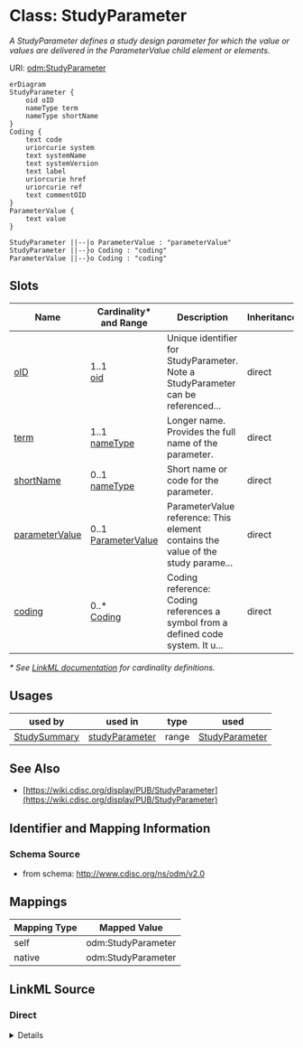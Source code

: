 # Class: StudyParameter

_A StudyParameter defines a study design parameter for which the value or values are delivered in the ParameterValue child element or elements._




URI: [odm:StudyParameter](http://www.cdisc.org/ns/odm/v2.0/StudyParameter)


```mermaid
erDiagram
StudyParameter {
    oid oID  
    nameType term  
    nameType shortName  
}
Coding {
    text code  
    uriorcurie system  
    text systemName  
    text systemVersion  
    text label  
    uriorcurie href  
    uriorcurie ref  
    text commentOID  
}
ParameterValue {
    text value  
}

StudyParameter ||--|o ParameterValue : "parameterValue"
StudyParameter ||--}o Coding : "coding"
ParameterValue ||--}o Coding : "coding"

```



<!-- no inheritance hierarchy -->


## Slots

| Name | Cardinality* and Range | Description | Inheritance |
| ---  | --- | --- | --- |
| [oID](oID.md) | 1..1 <br/> [oid](oid.md) | Unique identifier for StudyParameter. Note a StudyParameter can be referenced... | direct |
| [term](term.md) | 1..1 <br/> [nameType](nameType.md) | Longer name. Provides the full name of the parameter. | direct |
| [shortName](shortName.md) | 0..1 <br/> [nameType](nameType.md) | Short name or code for the parameter. | direct |
| [parameterValue](parameterValue.md) | 0..1 <br/> [ParameterValue](ParameterValue.md) | ParameterValue reference: This element contains the value of the study parame... | direct |
| [coding](coding.md) | 0..* <br/> [Coding](Coding.md) | Coding reference: Coding references a symbol from a defined code system. It u... | direct |

_* See [LinkML documentation](https://linkml.io/linkml/schemas/slots.html#slot-cardinality) for cardinality definitions._




## Usages

| used by | used in | type | used |
| ---  | --- | --- | --- |
| [StudySummary](StudySummary.md) | [studyParameter](studyParameter.md) | range | [StudyParameter](StudyParameter.md) |






## See Also

* [https://wiki.cdisc.org/display/PUB/StudyParameter](https://wiki.cdisc.org/display/PUB/StudyParameter)

## Identifier and Mapping Information







### Schema Source


* from schema: http://www.cdisc.org/ns/odm/v2.0





## Mappings

| Mapping Type | Mapped Value |
| ---  | ---  |
| self | odm:StudyParameter |
| native | odm:StudyParameter |





## LinkML Source

<!-- TODO: investigate https://stackoverflow.com/questions/37606292/how-to-create-tabbed-code-blocks-in-mkdocs-or-sphinx -->

### Direct

<details>
```yaml
name: StudyParameter
description: A StudyParameter defines a study design parameter for which the value
  or values are delivered in the ParameterValue child element or elements.
from_schema: http://www.cdisc.org/ns/odm/v2.0
see_also:
- https://wiki.cdisc.org/display/PUB/StudyParameter
rank: 1000
slots:
- oID
- term
- shortName
- parameterValue
- coding
slot_usage:
  oID:
    name: oID
    description: Unique identifier for StudyParameter. Note a StudyParameter can be
      referenced from other elements.
    comments:
    - 'Required

      range: oid

      Must be unique within the Protocol.'
    domain_of:
    - Study
    - MetaDataVersion
    - Standard
    - ValueListDef
    - WhereClauseDef
    - StudyEventGroupDef
    - StudyEventDef
    - ItemGroupDef
    - ItemDef
    - CodeList
    - MethodDef
    - ConditionDef
    - CommentDef
    - StudyIndication
    - StudyIntervention
    - StudyObjective
    - StudyEndPoint
    - StudyTargetPopulation
    - StudyEstimand
    - Arm
    - Epoch
    - StudyParameter
    - StudyTiming
    - TransitionTimingConstraint
    - AbsoluteTimingConstraint
    - RelativeTimingConstraint
    - DurationTimingConstraint
    - WorkflowDef
    - Transition
    - Branching
    - Criterion
    - User
    - Organization
    - Location
    - SignatureDef
    - Query
    range: oid
    required: true
  term:
    name: term
    description: Longer name. Provides the full name of the parameter.
    comments:
    - 'Required

      range: name

      For the CDISC end-to-end use case, when the study parameter will be included
      in the SDTM Trial Summary (TS) domain dataset, the Term will be taken from the
      CDISC Controlled Terminology "TSPARM" (C67152) codelist Note the term may include
      white space.'
    domain_of:
    - StudyParameter
    range: nameType
    required: true
  shortName:
    name: shortName
    description: Short name or code for the parameter.
    comments:
    - 'Required

      range: name

      Must not include white space. For the CDISC end-to-end use case, when the study
      parameter will be included in the SDTM TS domain dataset, the ShortName will
      be taken from the CDISC Controlled Terminology "TSPARMCD" (C66738) codelist
      and the value of ShortName will be limited to 8 characters.'
    domain_of:
    - StudyParameter
    range: nameType
  parameterValue:
    name: parameterValue
    domain_of:
    - StudyParameter
    range: ParameterValue
    maximum_cardinality: 1
  coding:
    name: coding
    multivalued: true
    domain_of:
    - StudyEventGroupDef
    - StudyEventDef
    - ItemGroupDef
    - Origin
    - SourceItems
    - SourceItem
    - ItemDef
    - CodeList
    - CodeListItem
    - StudyIndication
    - StudyIntervention
    - StudyTargetPopulation
    - StudyParameter
    - ParameterValue
    - Criterion
    - Annotation
    range: Coding
    inlined: true
    inlined_as_list: true
class_uri: odm:StudyParameter

```
</details>

### Induced

<details>
```yaml
name: StudyParameter
description: A StudyParameter defines a study design parameter for which the value
  or values are delivered in the ParameterValue child element or elements.
from_schema: http://www.cdisc.org/ns/odm/v2.0
see_also:
- https://wiki.cdisc.org/display/PUB/StudyParameter
rank: 1000
slot_usage:
  oID:
    name: oID
    description: Unique identifier for StudyParameter. Note a StudyParameter can be
      referenced from other elements.
    comments:
    - 'Required

      range: oid

      Must be unique within the Protocol.'
    domain_of:
    - Study
    - MetaDataVersion
    - Standard
    - ValueListDef
    - WhereClauseDef
    - StudyEventGroupDef
    - StudyEventDef
    - ItemGroupDef
    - ItemDef
    - CodeList
    - MethodDef
    - ConditionDef
    - CommentDef
    - StudyIndication
    - StudyIntervention
    - StudyObjective
    - StudyEndPoint
    - StudyTargetPopulation
    - StudyEstimand
    - Arm
    - Epoch
    - StudyParameter
    - StudyTiming
    - TransitionTimingConstraint
    - AbsoluteTimingConstraint
    - RelativeTimingConstraint
    - DurationTimingConstraint
    - WorkflowDef
    - Transition
    - Branching
    - Criterion
    - User
    - Organization
    - Location
    - SignatureDef
    - Query
    range: oid
    required: true
  term:
    name: term
    description: Longer name. Provides the full name of the parameter.
    comments:
    - 'Required

      range: name

      For the CDISC end-to-end use case, when the study parameter will be included
      in the SDTM Trial Summary (TS) domain dataset, the Term will be taken from the
      CDISC Controlled Terminology "TSPARM" (C67152) codelist Note the term may include
      white space.'
    domain_of:
    - StudyParameter
    range: nameType
    required: true
  shortName:
    name: shortName
    description: Short name or code for the parameter.
    comments:
    - 'Required

      range: name

      Must not include white space. For the CDISC end-to-end use case, when the study
      parameter will be included in the SDTM TS domain dataset, the ShortName will
      be taken from the CDISC Controlled Terminology "TSPARMCD" (C66738) codelist
      and the value of ShortName will be limited to 8 characters.'
    domain_of:
    - StudyParameter
    range: nameType
  parameterValue:
    name: parameterValue
    domain_of:
    - StudyParameter
    range: ParameterValue
    maximum_cardinality: 1
  coding:
    name: coding
    multivalued: true
    domain_of:
    - StudyEventGroupDef
    - StudyEventDef
    - ItemGroupDef
    - Origin
    - SourceItems
    - SourceItem
    - ItemDef
    - CodeList
    - CodeListItem
    - StudyIndication
    - StudyIntervention
    - StudyTargetPopulation
    - StudyParameter
    - ParameterValue
    - Criterion
    - Annotation
    range: Coding
    inlined: true
    inlined_as_list: true
attributes:
  oID:
    name: oID
    description: Unique identifier for StudyParameter. Note a StudyParameter can be
      referenced from other elements.
    comments:
    - 'Required

      range: oid

      Must be unique within the Protocol.'
    from_schema: http://www.cdisc.org/ns/odm/v2.0
    rank: 1000
    identifier: true
    alias: oID
    owner: StudyParameter
    domain_of:
    - Study
    - MetaDataVersion
    - Standard
    - ValueListDef
    - WhereClauseDef
    - StudyEventGroupDef
    - StudyEventDef
    - ItemGroupDef
    - ItemDef
    - CodeList
    - MethodDef
    - ConditionDef
    - CommentDef
    - StudyIndication
    - StudyIntervention
    - StudyObjective
    - StudyEndPoint
    - StudyTargetPopulation
    - StudyEstimand
    - Arm
    - Epoch
    - StudyParameter
    - StudyTiming
    - TransitionTimingConstraint
    - AbsoluteTimingConstraint
    - RelativeTimingConstraint
    - DurationTimingConstraint
    - WorkflowDef
    - Transition
    - Branching
    - Criterion
    - User
    - Organization
    - Location
    - SignatureDef
    - Query
    range: oid
    required: true
  term:
    name: term
    description: Longer name. Provides the full name of the parameter.
    comments:
    - 'Required

      range: name

      For the CDISC end-to-end use case, when the study parameter will be included
      in the SDTM Trial Summary (TS) domain dataset, the Term will be taken from the
      CDISC Controlled Terminology "TSPARM" (C67152) codelist Note the term may include
      white space.'
    from_schema: http://www.cdisc.org/ns/odm/v2.0
    rank: 1000
    alias: term
    owner: StudyParameter
    domain_of:
    - StudyParameter
    range: nameType
    required: true
  shortName:
    name: shortName
    description: Short name or code for the parameter.
    comments:
    - 'Required

      range: name

      Must not include white space. For the CDISC end-to-end use case, when the study
      parameter will be included in the SDTM TS domain dataset, the ShortName will
      be taken from the CDISC Controlled Terminology "TSPARMCD" (C66738) codelist
      and the value of ShortName will be limited to 8 characters.'
    from_schema: http://www.cdisc.org/ns/odm/v2.0
    rank: 1000
    alias: shortName
    owner: StudyParameter
    domain_of:
    - StudyParameter
    range: nameType
  parameterValue:
    name: parameterValue
    description: 'ParameterValue reference: This element contains the value of the
      study parameter as text content.'
    from_schema: http://www.cdisc.org/ns/odm/v2.0
    rank: 1000
    identifier: false
    alias: parameterValue
    owner: StudyParameter
    domain_of:
    - StudyParameter
    range: ParameterValue
    maximum_cardinality: 1
  coding:
    name: coding
    description: 'Coding reference: Coding references a symbol from a defined code
      system. It uses a code defined in a terminology system to associate semantics
      with a given term, codelist, variable, or group of variables. The presence of
      a Coding element associates a meaning to its parent element. Including multiple
      Coding elements for a given parent indicates synonymous meanings provided by
      different code systems or code system versions.'
    from_schema: http://www.cdisc.org/ns/odm/v2.0
    rank: 1000
    multivalued: true
    identifier: false
    alias: coding
    owner: StudyParameter
    domain_of:
    - StudyEventGroupDef
    - StudyEventDef
    - ItemGroupDef
    - Origin
    - SourceItems
    - SourceItem
    - ItemDef
    - CodeList
    - CodeListItem
    - StudyIndication
    - StudyIntervention
    - StudyTargetPopulation
    - StudyParameter
    - ParameterValue
    - Criterion
    - Annotation
    range: Coding
    inlined: true
    inlined_as_list: true
class_uri: odm:StudyParameter

```
</details>